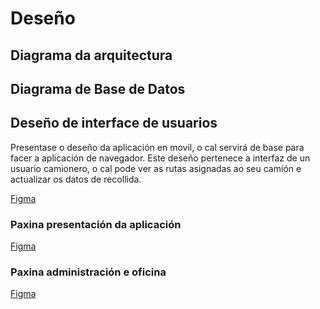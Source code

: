 # Deseño

## Diagrama da arquitectura

## Diagrama de Base de Datos


## Deseño de interface de usuarios

Presentase o deseño da aplicación en movil, o cal servirá de base para facer a aplicación de navegador. Este deseño pertenece a interfaz de un usuario camionero, o cal pode ver as rutas asignadas ao seu camión e actualizar os datos de recollida.

[Figma](https://www.figma.com/design/AEmPZPp5FDMhzTxkp7kCSN/Untitled?node-id=0-1&t=4sBBOJu9HyCbwu6p-1)

### Paxina presentación da aplicación
[Figma](https://www.figma.com/design/AEmPZPp5FDMhzTxkp7kCSN/Untitled?node-id=168-16&t=amkkqKePpYtFl8yp-1)

### Paxina administración e oficina
[Figma](https://www.figma.com/design/AEmPZPp5FDMhzTxkp7kCSN/Untitled?node-id=179-72&t=amkkqKePpYtFl8yp-1)